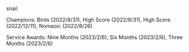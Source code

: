 snail

Champions: Birds (2022/8/31), High Score (2022/8/31), High Score (2022/12/11), Nomaoic (2022/8/26)

Service Awards: Nine Months (2023/2/6), Six Months (2023/2/6), Three Months (2023/2/6)


